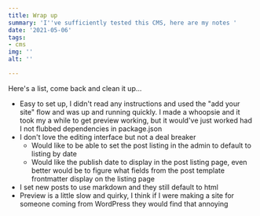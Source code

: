 ```yaml
---
title: Wrap up
summary: 'I''ve sufficiently tested this CMS, here are my notes '
date: '2021-05-06'
tags:
- cms
img: ''
alt: ''

---
```

Here's a list, come back and clean it up...

* Easy to set up, I didn't read any instructions and used the "add your site" flow and was up and running quickly. I made a whoopsie and it took my a while to get preview working, but it would've just worked had I not flubbed dependencies in package.json
* I don't love the editing interface but not a deal breaker
  * Would like to be able to set the post listing in the admin to default to listing by date
  * Would like the publish date to display in the post listing page, even better would be to figure what fields from the post template frontmatter display on the listing page 
* I set new posts to use markdown and they still default to html
* Preview is a little slow and quirky, I think if I were making a site for someone coming from WordPress they would find that annoying 